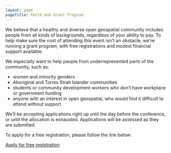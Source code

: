 ```yaml
---
layout: page
pageTitle: Perth Hub Grant Program
---
```


We believe that a healthy and diverse open geospatial community includes people from all kinds of backgrounds, regardless of your ability to pay. To help make sure the cost of attending this event isn't an obstacle, we're running a grant program, with free registrations and modest financial support available.

We especially want to help people from underrepresented parts of the community, such as:

- women and minority genders
- Aboriginal and Torres Strait Islander communities
- students or community development workers who don’t have workplace or government funding
- anyone with an interest in open geospatial, who would find it difficult to attend without support

We’ll be accepting applications right up until the day before the conference, or until the allocation is exhausted. Applications will be assessed as they are submitted.

To apply for a free registration, please follow the link below:

<div class="button_wrapper center">
  <a href="/" class="btn" target="_blank">Apply for free registration</a>
</div>



